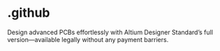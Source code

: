 # .github
Design advanced PCBs effortlessly with Altium Designer Standard’s full version—available legally without any payment barriers.
